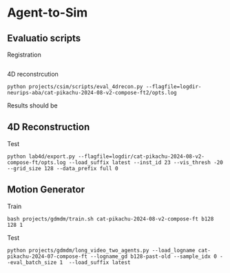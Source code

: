 # Agent-to-Sim

## Evaluatio scripts
Registration
```
```

4D reconstrcution
```
python projects/csim/scripts/eval_4drecon.py --flagfile=logdir-neurips-aba/cat-pikachu-2024-08-v2-compose-ft2/opts.log
```
Results should be

## 4D Reconstruction
Test
```
python lab4d/export.py --flagfile=logdir/cat-pikachu-2024-08-v2-compose-ft/opts.log --load_suffix latest --inst_id 23 --vis_thresh -20 --grid_size 128 --data_prefix full 0
```

## Motion Generator
Train
```
bash projects/gdmdm/train.sh cat-pikachu-2024-08-v2-compose-ft b128 128 1
```

Test
```
python projects/gdmdm/long_video_two_agents.py --load_logname cat-pikachu-2024-07-compose-ft --logname_gd b128-past-old --sample_idx 0 --eval_batch_size 1  --load_suffix latest
```